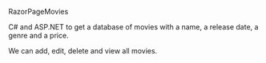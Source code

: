 RazorPageMovies

C# and ASP.NET to get a database of movies with a name, a release date, a genre and a price. 

We can add, edit, delete and view all movies.
